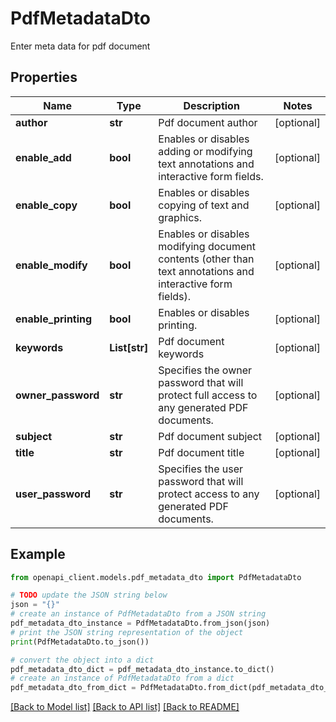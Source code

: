 # PdfMetadataDto

Enter meta data for pdf document

## Properties

Name | Type | Description | Notes
------------ | ------------- | ------------- | -------------
**author** | **str** | Pdf document author | [optional] 
**enable_add** | **bool** | Enables or disables adding or modifying text annotations and interactive  form fields. | [optional] 
**enable_copy** | **bool** | Enables or disables copying of text and graphics. | [optional] 
**enable_modify** | **bool** | Enables or disables modifying document contents (other than text annotations and   interactive form fields). | [optional] 
**enable_printing** | **bool** | Enables or disables printing. | [optional] 
**keywords** | **List[str]** | Pdf document keywords | [optional] 
**owner_password** | **str** | Specifies the owner password that will protect full access to any generated PDF documents. | [optional] 
**subject** | **str** | Pdf document subject | [optional] 
**title** | **str** | Pdf document title | [optional] 
**user_password** | **str** | Specifies the user password that will protect access to any generated PDF documents. | [optional] 

## Example

```python
from openapi_client.models.pdf_metadata_dto import PdfMetadataDto

# TODO update the JSON string below
json = "{}"
# create an instance of PdfMetadataDto from a JSON string
pdf_metadata_dto_instance = PdfMetadataDto.from_json(json)
# print the JSON string representation of the object
print(PdfMetadataDto.to_json())

# convert the object into a dict
pdf_metadata_dto_dict = pdf_metadata_dto_instance.to_dict()
# create an instance of PdfMetadataDto from a dict
pdf_metadata_dto_from_dict = PdfMetadataDto.from_dict(pdf_metadata_dto_dict)
```
[[Back to Model list]](../README.md#documentation-for-models) [[Back to API list]](../README.md#documentation-for-api-endpoints) [[Back to README]](../README.md)


